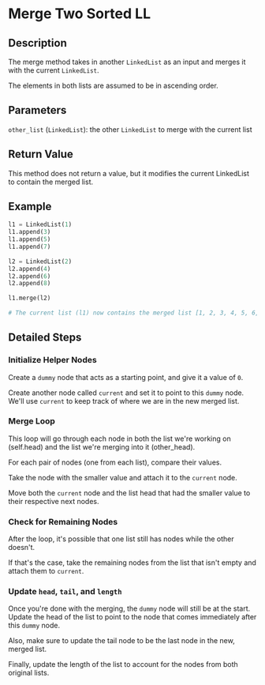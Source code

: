 # Merge Two Sorted LL

## Description

The merge method takes in another `LinkedList` as an input and merges it with the current `LinkedList`.

The elements in both lists are assumed to be in ascending order.

## Parameters

`other_list` (`LinkedList`): the other `LinkedList` to merge with the current list

## Return Value

This method does not return a value, but it modifies the current LinkedList to contain the merged list.

## Example

``` Python
l1 = LinkedList(1)
l1.append(3)
l1.append(5)
l1.append(7)
 
l2 = LinkedList(2)
l2.append(4)
l2.append(6)
l2.append(8)
 
l1.merge(l2)
 
# The current list (l1) now contains the merged list [1, 2, 3, 4, 5, 6, 7, 8]
```

## Detailed Steps

### Initialize Helper Nodes

Create a `dummy` node that acts as a starting point, and give it a value of `0`.

Create another node called `current` and set it to point to this `dummy` node. We'll use `current` to keep track of where we are in the new merged list.

### Merge Loop

This loop will go through each node in both the list we're working on (self.head) and the list we're merging into it (other_head).

For each pair of nodes (one from each list), compare their values.

Take the node with the smaller value and attach it to the `current` node.

Move both the `current` node and the list head that had the smaller value to their respective next nodes.

### Check for Remaining Nodes

After the loop, it's possible that one list still has nodes while the other doesn't.

If that's the case, take the remaining nodes from the list that isn't empty and attach them to `current`.

### Update `head`, `tail`, and `length`

Once you're done with the merging, the `dummy` node will still be at the start. Update the head of the list to point to the node that comes immediately after this `dummy` node.

Also, make sure to update the tail node to be the last node in the new, merged list.

Finally, update the length of the list to account for the nodes from both original lists.
